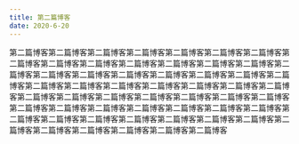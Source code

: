 ```yaml
---
title: 第二篇博客
date: 2020-6-20
---
```

第二篇博客第二篇博客第二篇博客第二篇博客第二篇博客第二篇博客第二篇博客第二篇博客第二篇博客第二篇博客第二篇博客第二篇博客第二篇博客第二篇博客第二篇博客第二篇博客第二篇博客第二篇博客第二篇博客第二篇博客第二篇博客第二篇博客第二篇博客第二篇博客第二篇博客第二篇博客第二篇博客第二篇博客第二篇博客第二篇博客第二篇博客第二篇博客第二篇博客第二篇博客第二篇博客第二篇博客第二篇博客第二篇博客第二篇博客第二篇博客第二篇博客第二篇博客第二篇博客第二篇博客第二篇博客第二篇博客第二篇博客第二篇博客第二篇博客第二篇博客第二篇博客第二篇博客第二篇博客第二篇博客第二篇博客第二篇博客
